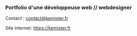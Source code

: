 
### Portfolio d'une développeuse web // webdesigner

Contact : 
contact@kemister.fr

Site internet:
https://kemister.fr


